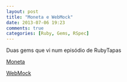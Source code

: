 ```yaml
---
layout: post
title: "Moneta e WebMock"
date: 2013-07-06 19:23
comments: true
categories: [Ruby, Gems, RSpec]
---
```


Duas gems que vi num episódio de RubyTapas

[Moneta](https://github.com/minad/moneta)


[WebMock](https://github.com/bblimke/webmock)
